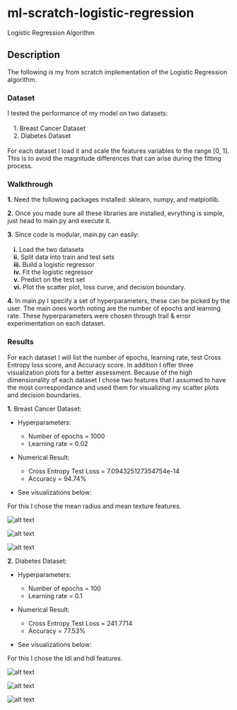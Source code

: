 # ml-scratch-logistic-regression
Logistic Regression Algorithm

## **Description**
The following is my from scratch implementation of the Logistic Regression algorithm.

### **Dataset**

I tested the performance of my model on two datasets: \
\
    &emsp;1. Breast Cancer Dataset \
    &emsp;2. Diabetes Dataset \
\
For each dataset I load it and scale the features variables to the range [0, 1]. This is to avoid the magnitude differences that can arise during the fitting process.

### **Walkthrough**

**1.** Need the following packages installed: sklearn, numpy, and matplotlib.

**2.** Once you made sure all these libraries are installed, evrything is simple, just head to main.py and execute it.

**3.** Since code is modular, main.py can easily: \
\
    &emsp;**i.** Load the two datasets \
    &emsp;**ii.** Split data into train and test sets \
    &emsp;**iii.** Build a logistic regressor \
    &emsp;**iv.** Fit the logistic regressor \
    &emsp;**v.** Predict on the test set \
    &emsp;**vi.** Plot the scatter plot, loss curve, and decision boundary.

**4.** In main.py I specify a set of hyperparameters, these can be picked by the user. The main ones worth noting are the number of epochs and learning rate. These hyperparameters were chosen through trail & error experimentation on each dataset.

### **Results**

For each dataset I will list the number of epochs, learning rate, test Cross Entropy loss score, and Accuracy score.
In addition I offer three visualization plots for a better assessment.
Because of the high dimensionality of each dataset I chose two features that I assumed to have the most correspondance and used them for visualizing my scatter plots and decision boundaries.

**1.** Breast Cancer Dataset:

- Hyperparameters:
     - Number of epochs = 1000
     - Learning rate = 0.02
 
- Numerical Result:
     - Cross Entropy Test Loss = 7.094325127354754e-14
     - Accuracy = 94.74%

- See visualizations below:

For this I chose the mean radius and mean texture features.

![alt text](https://github.com/ZainUFarhat/ml-scratch-logistic-regression/blob/main/plots/bc/bc_scatter.png?raw=true)

![alt text](https://github.com/ZainUFarhat/ml-scratch-logistic-regression/blob/main/plots/bc/bc_decision_boundary.png?raw=true)

![alt text](https://github.com/ZainUFarhat/ml-scratch-logistic-regression/blob/main/plots/bc/bc_loss.png?raw=true)

**2.** Diabetes Dataset:

- Hyperparameters:
     - Number of epochs = 100
     - Learning rate = 0.1
 
- Numerical Result:
     - Cross Entropy Test Loss = 241.7714
     - Accuracy = 77.53%

- See visualizations below:

For this I chose the ldl and hdl features.

![alt text](https://github.com/ZainUFarhat/ml-scratch-logistic-regression/blob/main/plots/db/db_scatter.png?raw=true)

![alt text](https://github.com/ZainUFarhat/ml-scratch-logistic-regression/blob/main/plots/db/db_decision_boundary.png?raw=true)

![alt text](https://github.com/ZainUFarhat/ml-scratch-logistic-regression/blob/main/plots/db/db_loss.png?raw=true)